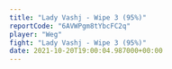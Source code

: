 ```yaml
---
title: "Lady Vashj - Wipe 3 (95%)"
reportCode: "6AVWPgm8tYbcFC2q"
player: "Weg"
fight: "Lady Vashj - Wipe 3 (95%)"
date: 2021-10-20T19:00:04.987000+00:00
---
```

